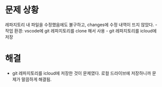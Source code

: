 # 문제 상황
레파지토리 내 파일을 수정했음에도 불구하고, changes에 수정 내역이 뜨지 않았다.
    - 작업 환경: vscode에 git 레파지토리를 clone 해서 사용
    - git 레파지토리를 icloud에 저장

# 해결
- git 레파지토리를 icloud에 저장한 것이 문제였다. 로컬 드라이브에 저장하니까 문제가 말끔하게 해결됨.
